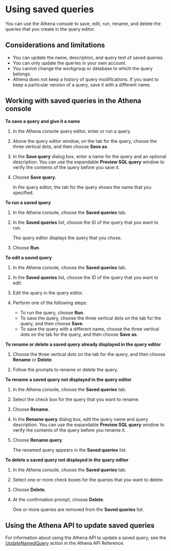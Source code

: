# Using saved queries<a name="saved-queries"></a>

You can use the Athena console to save, edit, run, rename, and delete the queries that you create in the query editor\.

## Considerations and limitations<a name="saved-queries-considerations-and-limitations"></a>
+ You can update the name, description, and query text of saved queries\.
+ You can only update the queries in your own account\.
+ You cannot change the workgroup or database to which the query belongs\.
+ Athena does not keep a history of query modifications\. If you want to keep a particular version of a query, save it with a different name\.

## Working with saved queries in the Athena console<a name="saved-queries--athena-console"></a>

**To save a query and give it a name**

1. In the Athena console query editor, enter or run a query\.

1. Above the query editor window, on the tab for the query, choose the three vertical dots, and then choose **Save as**\.

1. In the **Save query** dialog box, enter a name for the query and an optional description\. You can use the expandable **Preview SQL query** window to verify the contents of the query before you save it\.

1. Choose **Save query**\.

   In the query editor, the tab for the query shows the name that you specified\.

**To run a saved query**

1. In the Athena console, choose the **Saved queries** tab\.

1. In the **Saved queries** list, choose the ID of the query that you want to run\.

   The query editor displays the query that you chose\.

1. Choose **Run**\.

**To edit a saved query**

1. In the Athena console, choose the **Saved queries** tab\.

1. In the **Saved queries** list, choose the ID of the query that you want to edit\.

1. Edit the query in the query editor\.

1. Perform one of the following steps:
   + To run the query, choose **Run**\.
   + To save the query, choose the three vertical dots on the tab for the query, and then choose **Save**\.
   + To save the query with a different name, choose the three vertical dots on the tab for the query, and then choose **Save as**\.

**To rename or delete a saved query already displayed in the query editor**

1. Choose the three vertical dots on the tab for the query, and then choose **Rename** or **Delete**\.

1. Follow the prompts to rename or delete the query\.

**To rename a saved query not displayed in the query editor**

1. In the Athena console, choose the **Saved queries** tab\.

1. Select the check box for the query that you want to rename\.

1. Choose **Rename**\.

1. In the **Rename query** dialog box, edit the query name and query description\. You can use the expandable **Preview SQL query** window to verify the contents of the query before you rename it\.

1. Choose **Rename query**\.

   The renamed query appears in the **Saved queries** list\.

**To delete a saved query not displayed in the query editor**

1. In the Athena console, choose the **Saved queries** tab\.

1. Select one or more check boxes for the queries that you want to delete\.

1. Choose **Delete**\.

1. At the confirmation prompt, choose **Delete**\.

   One or more queries are removed from the **Saved queries** list\.

## Using the Athena API to update saved queries<a name="saved-queries-athena-api"></a>

For information about using the Athena API to update a saved query, see the [UpdateNamedQuery](https://docs.aws.amazon.com/athena/latest/APIReference/API_UpdateNamedQuery.html) action in the Athena API Reference\.